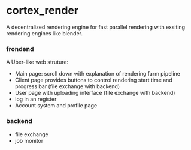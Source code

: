 # cortex_render

A decentralized rendering engine for fast parallel rendering with exsiting rendering engines like blender.

### frondend
A Uber-like web struture:
* Main page: scroll down with explanation of rendering farm pipeline
* Client page provides buttons to control rendering start time and progress bar (file exchange with backend)
* User page with uploading interface (file exchange with backend)
* log in an register
* Account system and profile page

### backend
* file exchange
* job monitor